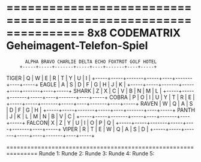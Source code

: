 ===============================================================
                        8x8 CODEMATRIX                        
                 Geheimagent-Telefon-Spiel                    
===============================================================

           ALPHA BRAVO CHARLIE DELTA ECHO FOXTROT GOLF HOTEL
         +-----+-----+-------+-----+----+-------+----+-----+
   TIGER |  Q  |  W  |   E   |  R  | T  |   Y   | U  |  I  |
         +-----+-----+-------+-----+----+-------+----+-----+
   EAGLE |  A  |  S  |   D   |  F  | G  |   H   | J  |  K  |
         +-----+-----+-------+-----+----+-------+----+-----+
   SHARK |  Z  |  X  |   C   |  V  | B  |   N   | M  |  L  |
         +-----+-----+-------+-----+----+-------+----+-----+
   COBRA |  P  |  O  |   I   |  U  | Y  |   T   | R  |  E  |
         +-----+-----+-------+-----+----+-------+----+-----+
   RAVEN |  W  |  Q  |   A   |  S  | D  |   F   | G  |  H  |
         +-----+-----+-------+-----+----+-------+----+-----+
   PANTH |  J  |  K  |   L   |  M  | N  |   B   | V  |  C  |
         +-----+-----+-------+-----+----+-------+----+-----+
   FALCON|  X  |  Z  |   Y   |  U  | I  |   O   | P  |  Q  |
         +-----+-----+-------+-----+----+-------+----+-----+
   VIPER |  R  |  T  |   E   |  W  | Q  |   A   | S  |  D  |
         +-----+-----+-------+-----+----+-------+----+-----+

===============================================================
Runde 1:
Runde 2:
Runde 3:
Runde 4:
Runde 5: